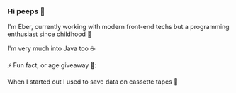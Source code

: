 ### Hi peeps 👋

I'm Eber, currently working with modern front-end techs but a programming enthusiast since childhood 👶

I'm very much into Java too ☕

⚡ Fun fact, or age giveaway 🙈:

When I started out I used to save data on cassette tapes 📼

<!--
**eberjoe/eberjoe** is a ✨ _special_ ✨ repository because its `README.md` (this file) appears on your GitHub profile.

Here are some ideas to get you started:

- 🔭 I’m currently working on ...
- 🌱 I’m currently learning ...
- 👯 I’m looking to collaborate on ...
- 🤔 I’m looking for help with ...
- 💬 Ask me about ...
- 📫 How to reach me: ...
- 😄 Pronouns: ...
- ⚡ Fun fact: ...
-->
